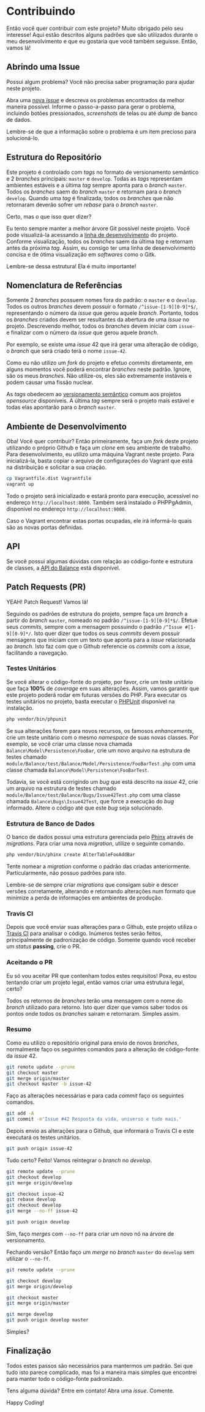 # Contribuindo

Então você quer contribuir com este projeto? Muito obrigado pelo seu interesse! Aqui estão descritos alguns padrões que são utilizados durante o meu desenvolvimento e que eu gostaria que você também seguisse. Então, vamos lá!

## Abrindo uma Issue

Possui algum problema? Você não precisa saber programação para ajudar neste projeto.

Abra uma [nova _issue_](//github.com/wandersonwhcr/balance/issues/new) e descreva os problemas encontrados da melhor maneira possível. Informe o passo-a-passo para gerar o problema, incluindo botões pressionados, _screenshots_ de telas ou até _dump_ de banco de dados.

Lembre-se de que a informação sobre o problema é um item precioso para solucioná-lo.

## Estrutura do Repositório

Este projeto é controlado com _tags_ no formato de versionamento semântico e 2 _branches_ principais: `master` e `develop`. Todas as _tags_ representam ambientes estáveis e a última _tag_ sempre aponta para o _branch_ `master`. Todos os _branches_ saem do _branch_ `master` e retornam para o _branch_ `develop`. Quando uma _tag_ é finalizada, todos os _branches_ que não retornaram deverão sofrer um _rebase_ para o _branch_ `master`.

Certo, mas o que isso quer dizer?

Eu tento sempre manter a melhor árvore Git possível neste projeto. Você pode visualizá-la acessando a [linha de desenvolvimento](//github.com/wandersonwhcr/balance/network) do projeto. Conforme visualização, todos os _branches_ saem da última _tag_ e retornam antes da próxima _tag_. Assim, eu consigo ter uma linha de desenvolvimento concisa e de ótima visualização em _softwares_ como o Gitk.

Lembre-se dessa estrutura! Ela é muito importante!

## Nomenclatura de Referências

Somente 2 _branches_ possuem nomes fora do padrão: o `master` e o `develop`. Todos os outros _branches_ devem possuir o formato `/^issue-[1-9][0-9]*$/`, representando o número da _issue_ que gerou aquele _branch_. Portanto, todos os _branches_ criados devem ser resultantes da abertura de uma _issue_ no projeto. Descrevendo melhor, todos os _branches_ devem iniciar com `issue-` e finalizar com o número da _issue_ que gerou aquele _branch_.

Por exemplo, se existe uma _issue_ 42 que irá gerar uma alteração de código, o _branch_ que será criado terá o nome `issue-42`.

Como eu não utilizo um _fork_ do projeto e efetuo _commits_ diretamente, em alguns momentos você poderá encontrar _branches_ neste padrão. Ignore, são os meus _branches_. Não utilize-os, eles são extremamente instáveis e podem causar uma fissão nuclear.

As _tags_ obedecem ao [versionamento semântico](http://semver.org/) comum aos projetos _opensource_ disponíveis. A última _tag_ sempre será o projeto mais estável e todas elas apontarão para o _branch_ `master`.

## Ambiente de Desenvolvimento

Oba! Você quer contribuir? Então primeiramente, faça um _fork_ deste projeto utilizando o próprio Github e faça um _clone_ em seu ambiente de trabalho. Para desenvolvimento, eu utilizo uma máquina Vagrant neste projeto. Para inicializá-la, basta copiar o arquivo de configurações do Vagrant que está na distribuição e solicitar a sua criação.

```bash
cp Vagrantfile.dist Vagrantfile
vagrant up
```

Todo o projeto será inicializado e estará pronto para execução, acessível no endereço `http://localhost:8000`. Também será instalado o PHPPgAdmin, disponível no endereço `http://localhost:9000`.

Caso o Vagrant encontrar estas portas ocupadas, ele irá informá-lo quais são as novas portas definidas.

## API

Se você possui algumas dúvidas com relação ao código-fonte e estrutura de classes, a [API do Balance](//wandersonwhcr.github.io/balance/api/latest) está disponível.

## Patch Requests (PR)

YEAH! Patch Request! Vamos lá!

Seguindo os padrões de estrutura do projeto, sempre faça um _branch_ a partir do _branch_ `master`, nomeado no padrão `/^issue-[1-9][0-9]*$/`. Efetue seus _commits_, sempre com a mensagem possuindo o padrão `/^Issue #[1-9][0-9]*/`. Isto quer dizer que todos os seus _commits_ devem possuir mensagens que iniciam com um texto que aponta para a _issue_ relacionada ao _branch_. Isto faz com que o Github referencie os _commits_ com a _issue_, facilitando a navegação.

### Testes Unitários

Se você alterar o código-fonte do projeto, por favor, crie um teste unitário que faça **100%** de _coverage_ em suas alterações. Assim, vamos garantir que este projeto poderá rodar em futuras versões do PHP. Para executar os testes unitários no projeto, basta executar o [PHPUnit](https://phpunit.de/) disponível na instalação.

```bash
php vendor/bin/phpunit
```

Se sua alterações forem para novos recursos, os famosos _enhancements_, crie um teste unitário com o mesmo _namespace_ de suas novas classes. Por exemplo, se você criar uma classe nova chamada `Balance\Model\Persistence\FooBar`, crie um novo arquivo na estrutura de testes chamado `module/Balance/test/Balance/Model/Persistence/FooBarTest.php` com uma classe chamada `Balance\Model\Persistence\FooBarTest`.

Todavia, se você está corrigindo um _bug_ que está descrito na _issue_ 42, crie um arquivo na estrutura de testes chamado `module/Balance/test/Balance/Bugs/Issue42Test.php` com uma classe chamada `Balance\Bugs\Issue42Test`, que force a execução do _bug_ informado. Altere o código até que este _bug_ seja solucionado.

### Estrutura de Banco de Dados

O banco de dados possui uma estrutura gerenciada pelo [Phinx](https://phinx.org/) através de _migrations_. Para criar uma nova _migration_, utilize o seguinte comando.

```bash
php vendor/bin/phinx create AlterTableFooAddBar
```

Tente nomear a _migration_ conforme o padrão das criadas anteriormente. Particularmente, não possuo padrões para isto.

Lembre-se de sempre criar _migrations_ que consigam subir e descer versões corretamente, alterando e retornando alterações num formato que minimize a perda de informações em ambientes de produção.

### Travis CI

Depois que você enviar suas alterações para o Github, este projeto utiliza o [Travis CI](//travis-ci.org/wandersonwhcr/balance) para analisar o código. Inúmeros testes serão feitos, principalmente de padronização de código. Somente quando você receber um _status_ **passing**, crie o PR.

### Aceitando o PR

Eu só vou aceitar PR que contenham todos estes requisitos! Poxa, eu estou tentando criar um projeto legal, então vamos criar uma estrutura legal, certo?

Todos os retornos de _branches_ terão uma mensagem com o nome do _branch_ utilizado para retorno. Isto quer dizer que vamos saber todos os pontos onde todos os _branches_ sairam e retornaram. Simples assim.

### Resumo

Como eu utilizo o repositório original para envio de novos _branches_, normalmente faço os seguintes comandos para a alteração de código-fonte da _issue_ 42.

```bash
git remote update --prune
git checkout master
git merge origin/master
git checkout master -b issue-42
```

Faço as alterações necessárias e para cada _commit_ faço os seguintes comandos.

```bash
git add -A
git commit -m'Issue #42 Resposta da vida, universo e tudo mais.'
```

Depois envio as alterações para o Github, que informará o Travis CI e este executará os testes unitários.

```bash
git push origin issue-42
```

Tudo certo? Feito! Vamos reintegrar o _branch_ no _develop_.

```bash
git remote update --prune
git checkout develop
git merge origin/develop

git checkout issue-42
git rebase develop
git checkout develop
git merge --no-ff issue-42

git push origin develop
```

Sim, faço _merges_ com `--no-ff` para criar um novo nó na árvore de versionamento.

Fechando versão? Então faço um _merge_ no _branch_ `master` do `develop` sem utilizar o `--no-ff`.

```bash
git remote update --prune

git checkout develop
git merge origin/develop

git checkout master
git merge origin/master

git merge develop
git push origin develop master
```

Simples?

## Finalização

Todos estes passos são necessários para mantermos um padrão. Sei que tudo isto parece complicado, mas foi a maneira mais simples que encontrei para manter todo o código-fonte padronizado.

Tens alguma dúvida? Entre em contato! Abra uma _issue_. Comente.

Happy Coding!

